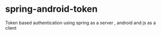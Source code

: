 # spring-android-token
Token based authentication using spring as a server , android and js as a client
